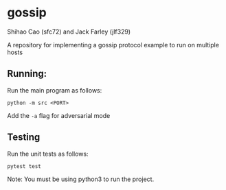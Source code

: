 # gossip
Shihao Cao (sfc72) and Jack Farley (jlf329)

A repository for implementing a gossip protocol example to run on multiple hosts

## Running:
Run the main program as follows:
```
python -m src <PORT>
```

Add the `-a` flag for adversarial mode

## Testing
Run the unit tests as follows:
```
pytest test
```

Note: You must be using python3 to run the project.